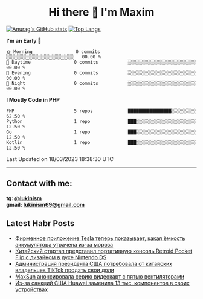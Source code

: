 ## <h1 align="center">Hi there 👋 I'm Maxim</h1>

[![Anurag's GitHub stats](https://github-readme-stats.vercel.app/api?username=lukinism)](https://github.com/anuraghazra/github-readme-stats) [![Top Langs](https://github-readme-stats.vercel.app/api/top-langs/?username=lukinism)](https://github.com/anuraghazra/github-readme-stats)

<!--START_SECTION:waka-->
**I'm an Early 🐤** 

```text
🌞 Morning                0 commits           ░░░░░░░░░░░░░░░░░░░░░░░░░   00.00 % 
🌆 Daytime                0 commits           ░░░░░░░░░░░░░░░░░░░░░░░░░   00.00 % 
🌃 Evening                0 commits           ░░░░░░░░░░░░░░░░░░░░░░░░░   00.00 % 
🌙 Night                  0 commits           ░░░░░░░░░░░░░░░░░░░░░░░░░   00.00 % 
```


**I Mostly Code in PHP** 

```text
PHP                      5 repos             ████████████████░░░░░░░░░   62.50 % 
Python                   1 repo              ███░░░░░░░░░░░░░░░░░░░░░░   12.50 % 
Go                       1 repo              ███░░░░░░░░░░░░░░░░░░░░░░   12.50 % 
Kotlin                   1 repo              ███░░░░░░░░░░░░░░░░░░░░░░   12.50 % 
```




 Last Updated on 18/03/2023 18:38:30 UTC
<!--END_SECTION:waka-->
___
## Contact with me:
**tg: [@lukinism](https://t.me/lukinism)  
gmail: lukinism69@gmail.com**

## Latest Habr Posts
<!-- BLOG-POST-LIST:START -->
- [Фирменное приложение Tesla теперь показывает, какая ёмкость аккумулятора утрачена из-за мороза](https://habr.com/ru/post/723396/)
- [Китайский стартап представил портативную консоль Retroid Pocket Flip с дизайном в духе Nintendo DS](https://habr.com/ru/post/723382/)
- [Администрация президента США потребовала от китайских владельцев TikTok продать свои доли](https://habr.com/ru/post/723372/)
- [MaxSun анонсировала серию видеокарт с пятью вентиляторами](https://habr.com/ru/post/723366/)
- [Из-за санкций США Huawei заменила 13 тыс. компонентов в своих устройствах](https://habr.com/ru/post/723356/)
<!-- BLOG-POST-LIST:END -->
